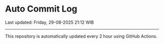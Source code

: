 # Auto Commit Log

Last updated: Friday, 29-08-2025 21:12 WIB

---

This repository is automatically updated every 2 hour using GitHub Actions.
